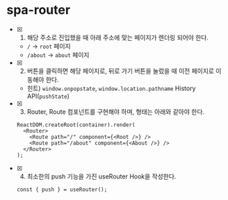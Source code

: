 # spa-router

- [x] 1) 해당 주소로 진입했을 때 아래 주소에 맞는 페이지가 렌더링 되어야 한다.

  - `/` → `root` 페이지
  - `/about` → `about` 페이지

- [x] 2) 버튼을 클릭하면 해당 페이지로, 뒤로 가기 버튼을 눌렀을 때 이전 페이지로 이동해야 한다.

  - 힌트) `window.onpopstate`, `window.location.pathname` History API(`pushState`)

- [x] 3) Router, Route 컴포넌트를 구현해야 하며, 형태는 아래와 같아야 한다.

  ```tsx
  ReactDOM.createRoot(container).render(
    <Router>
      <Route path="/" component={<Root />} />
      <Route path="/about" component={<About />} />
    </Router>
  );
  ```

- [x] 4) 최소한의 push 기능을 가진 useRouter Hook을 작성한다.

  ```tsx
  const { push } = useRouter();
  ```
